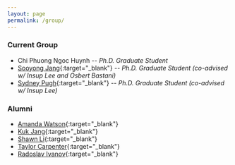 ```yaml
---
layout: page
permalink: /group/
---
```


### Current Group
- Chi Phuong Ngoc Huynh
  -- _Ph.D. Graduate Student_
- [Sooyong Jang](https://sooyongj.github.io/){:target="_blank"} 
  -- _Ph.D. Graduate Student (co-advised w/ Insup Lee and Osbert Bastani)_
- [Sydney Pugh](https://sfpugh.github.io/){:target="_blank"}
  -- _Ph.D. Graduate Student  (co-advised w/ Insup Lee)_


### Alumni
- [Amanda Watson](https://www.linkedin.com/in/amandawatson22/){:target="_blank"}
- [Kuk Jang](https://www.linkedin.com/in/kuk-jin-jang-9a971014/){:target="_blank"}
- [Shawn Li](https://www.linkedin.com/in/xian-li-51034b135/){:target="_blank"}
- [Taylor Carpenter](https://www.linkedin.com/in/taylorjcarpenter/){:target="_blank"}
- [Radoslav Ivanov](https://www.linkedin.com/in/radoslav-ivanov-16869922/){:target="_blank"}


